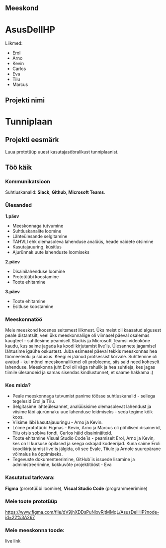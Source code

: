 ## Meeskond
# AsusDellHP

Liikmed:
- Erol
- Arno
- Kevin
- Carlos
- Eva
- Tiiu
- Marcus

## Projekti nimi
# Tunniplaan

## Projekti eesmärk
Luua prototüüp uuest kasutajasõbralikust tunniplaanist. 

## Töö käik

### Kommunikatsioon
Suhtluskanalid: **Slack**, **Github**, **Microsoft Teams**.

### Ülesanded
**1.päev**
- Meeskonnaga tutvumine
- Suhtluskanalite loomine
- Lähteülesande selgitamine
- TAHVLI ehk olemasoleva lahenduse analüüs, heade näidete otsimine
- Kasutajauuring, küsitlus
- Ajurünnak uute lahenduste loomiseks

**2.päev**
- Disainilahenduse loomine
- Prototüübi koostamine 
- Toote ehitamine

**3.päev**
- Toote ehitamine
- Esitluse koostamine

### Meeskonnatöö
Meie meeskond koosnes seitsmest liikmest. Üks meist oli kaasatud algusest peale distantsilt, veel üks meeskonnaliige oli viimasel päeval osalemas kaugteel - suhtlesime peamiselt Slackis ja Microsoft Teamsi videokõne kaudu, kus saime jagada ka koodi kirjutamist live´is. 
Ülesannete jagamisel lähtusime igaühe oskustest. 
Juba esimesel päeval tekkis meeskonnas hea töömeeleolu ja sidusus. Keegi ei jäänud protsessist kõrvale. Suhtlemine oli avatud - kui mõnel meeskonnaliikmel oli probleeme, siis said need koheselt lahenduse. Meeskonna juht Erol oli väga rahulik ja hea suhtleja, kes jagas tiimile ülesandeid ja samas sisendas kindlustunnet, et saame hakkama :)

### Kes mida?
- Peale meeskonnaga tutvumist panime töösse suhtluskanalid - sellega tegelesid Erol ja Tiiu.
- Selgitasime lähteülesannet, analüüsisime olemasolevat lahendust ja viisime läbi ajurünnaku uue lahenduse leidmiseks - seda tegime kõik koos.
- Viisime läbi kasutajauuringu - Arno ja Kevin.
- Lõime prototüübi Figmas - Kevin, Arno ja Marcus oli põhilised disainerid, Tiiu otsis sobiva fondi, Carlos häid disaininäiteid.
- Toote ehitamine Visual Studio Code´is - peamiselt Erol, Arno ja Kevin, kes on II kursuse õpilased ja seega oskajad kodeerijad. Kuna saime Eroli koodikirjutamist live´is jälgida, oli see Evale, Tiiule ja Arnole suurepärane võimalus ka õppimiseks.
- Tegevuste dokumenteerimine, GitHub´is issuede lisamine ja administreerimine, kokkuvõte projektitööst - Eva

### Kasutatud tarkvara:
**Figma** (prorotüübi loomine), **Visual Studio Code** (programmeerimine)

### Meie toote prototüüp

https://www.figma.com/file/dV9jhXDDsPuNlxvRjtMMqL/AsusDellHP?node-id=22%3A267

### Meie meeskonna toode:

live link






